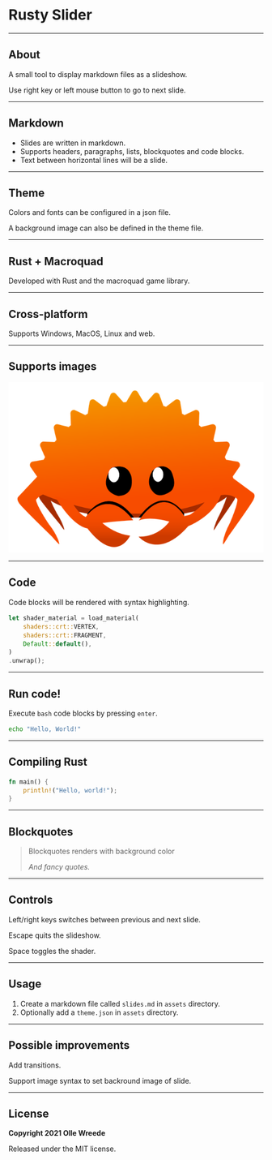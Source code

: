 # Rusty Slider

---

## About

A small tool to display markdown files as a slideshow.

Use right key or left mouse button to go to next slide.

---

## Markdown

* Slides are written in markdown.
* Supports headers, paragraphs, lists, blockquotes and code blocks.
* Text between horizontal lines will be a slide.

---

## Theme

Colors and fonts can be configured in a json file.

A background image can also be defined in the theme file.

---

## Rust + Macroquad

Developed with Rust and the macroquad game library.

---

## Cross-platform

Supports Windows, MacOS, Linux and web.

---

## Supports images

![Title](assets/ferris.png)

---

## Code

Code blocks will be rendered with syntax highlighting.

```rust
let shader_material = load_material(
	shaders::crt::VERTEX,
	shaders::crt::FRAGMENT,
	Default::default(),
)
.unwrap();
```

---

## Run code!

Execute `bash` code blocks by pressing `enter`.

```bash
echo "Hello, World!"
```

---

## Compiling Rust

```rust
fn main() {
    println!("Hello, world!");
}
```

---

## Blockquotes

> Blockquotes renders with background color
>
> *And fancy quotes.*

---

## Controls

Left/right keys switches between previous and next slide.

Escape quits the slideshow.

Space toggles the shader.

---

## Usage

1. Create a markdown file called `slides.md` in `assets` directory.
1. Optionally add a `theme.json` in `assets` directory.

---

## Possible improvements

Add transitions.

Support image syntax to set backround image of slide.

---

## License

**Copyright 2021 Olle Wreede**

Released under the MIT license.
